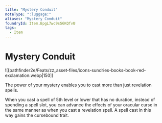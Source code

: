 ```yaml
---
title: "Mystery Conduit"
noteType: ":luggage:"
aliases: "Mystery Conduit"
foundryId: Item.BpgL7wc9sS6KQfvU
tags:
  - Item
---
```


# Mystery Conduit
![[pathfinder2e/Feats/zz_asset-files/icons-sundries-books-book-red-exclamation.webp|150]]

The power of your mystery enables you to cast more than just revelation spells.

When you cast a spell of 5th level or lower that has no duration, instead of spending a spell slot, you can advance the effects of your oracular curse in the same manner as when you cast a revelation spell. A spell cast in this way gains the cursebound trait.
